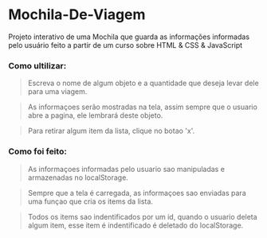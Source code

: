 # Mochila-De-Viagem
Projeto interativo de uma Mochila que guarda as informações informadas pelo usuário feito a partir de um curso sobre HTML &amp; CSS &amp; JavaScript

### Como ultilizar:

> Escreva o nome de algum objeto e a quantidade que deseja levar dele para uma viagem.


> As informaçoes serão mostradas na tela, assim sempre que o usuario abre a pagina, ele lembrará deste objeto.


> Para retirar algum item da lista, clique no botao 'x'.


### Como foi feito:

> As informaçoes informadas pelo usuario sao manipuladas e armazenadas no localStorage.


> Sempre que a tela é carregada, as informaçoes sao enviadas para uma funçao que cria os items da lista.


> Todos os items sao indentificados por um id, quando o usuario deleta algum item, esse item é indentificado é deletado do localStorage.  
